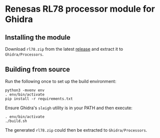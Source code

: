 # Renesas RL78 processor module for Ghidra

## Installing the module

Download `rl78.zip` from the latest [release](https://github.com/xyzz/ghidra-rl78/releases) and extract it to `Ghidra/Processors`.

## Building from source

Run the following once to set up the build environment:

```
python3 -mvenv env
. env/bin/activate
pip install -r requirements.txt
```

Ensure Ghidra's `sleigh` utility is in your PATH and then execute:

```
. env/bin/activate
./build.sh
```

The generated `rl78.zip` could then be extracted to `Ghidra/Processors`.
